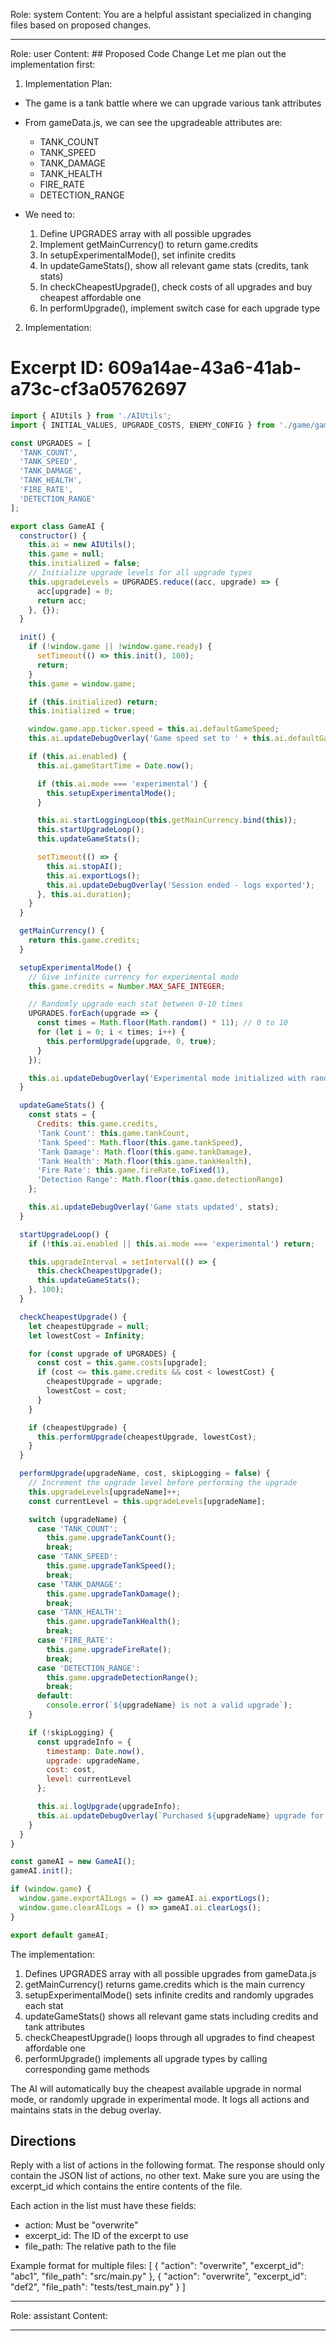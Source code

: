 Role: system
Content: You are a helpful assistant specialized in changing files based on proposed changes.
__________________
Role: user
Content: ## Proposed Code Change
Let me plan out the implementation first:

1. Implementation Plan:
- The game is a tank battle where we can upgrade various tank attributes
- From gameData.js, we can see the upgradeable attributes are:
  * TANK_COUNT
  * TANK_SPEED
  * TANK_DAMAGE
  * TANK_HEALTH
  * FIRE_RATE
  * DETECTION_RANGE

- We need to:
  1. Define UPGRADES array with all possible upgrades
  2. Implement getMainCurrency() to return game.credits
  3. In setupExperimentalMode(), set infinite credits
  4. In updateGameStats(), show all relevant game stats (credits, tank stats)
  5. In checkCheapestUpgrade(), check costs of all upgrades and buy cheapest affordable one
  6. In performUpgrade(), implement switch case for each upgrade type

2. Implementation:

# Excerpt ID: 609a14ae-43a6-41ab-a73c-cf3a05762697
```javascript src/GameAI.js
import { AIUtils } from './AIUtils';
import { INITIAL_VALUES, UPGRADE_COSTS, ENEMY_CONFIG } from './game/gameData';

const UPGRADES = [
  'TANK_COUNT',
  'TANK_SPEED', 
  'TANK_DAMAGE',
  'TANK_HEALTH',
  'FIRE_RATE',
  'DETECTION_RANGE'
];

export class GameAI {
  constructor() {
    this.ai = new AIUtils();
    this.game = null;
    this.initialized = false;
    // Initialize upgrade levels for all upgrade types
    this.upgradeLevels = UPGRADES.reduce((acc, upgrade) => {
      acc[upgrade] = 0;
      return acc;
    }, {});
  }

  init() {
    if (!window.game || !window.game.ready) {
      setTimeout(() => this.init(), 100);
      return;
    }
    this.game = window.game;

    if (this.initialized) return;
    this.initialized = true;

    window.game.app.ticker.speed = this.ai.defaultGameSpeed;
    this.ai.updateDebugOverlay('Game speed set to ' + this.ai.defaultGameSpeed + 'x');

    if (this.ai.enabled) {
      this.ai.gameStartTime = Date.now();

      if (this.ai.mode === 'experimental') {
        this.setupExperimentalMode();
      }

      this.ai.startLoggingLoop(this.getMainCurrency.bind(this));
      this.startUpgradeLoop();
      this.updateGameStats();

      setTimeout(() => {
        this.ai.stopAI();
        this.ai.exportLogs();
        this.ai.updateDebugOverlay('Session ended - logs exported');
      }, this.ai.duration);
    }
  }

  getMainCurrency() {
    return this.game.credits;
  }

  setupExperimentalMode() {
    // Give infinite currency for experimental mode
    this.game.credits = Number.MAX_SAFE_INTEGER;

    // Randomly upgrade each stat between 0-10 times
    UPGRADES.forEach(upgrade => {
      const times = Math.floor(Math.random() * 11); // 0 to 10
      for (let i = 0; i < times; i++) {
        this.performUpgrade(upgrade, 0, true);
      }
    });

    this.ai.updateDebugOverlay('Experimental mode initialized with random upgrades');
  }

  updateGameStats() {
    const stats = {
      Credits: this.game.credits,
      'Tank Count': this.game.tankCount,
      'Tank Speed': Math.floor(this.game.tankSpeed),
      'Tank Damage': Math.floor(this.game.tankDamage),
      'Tank Health': Math.floor(this.game.tankHealth),
      'Fire Rate': this.game.fireRate.toFixed(1),
      'Detection Range': Math.floor(this.game.detectionRange)
    };

    this.ai.updateDebugOverlay('Game stats updated', stats);
  }

  startUpgradeLoop() {
    if (!this.ai.enabled || this.ai.mode === 'experimental') return;

    this.upgradeInterval = setInterval(() => {
      this.checkCheapestUpgrade();
      this.updateGameStats();
    }, 100);
  }

  checkCheapestUpgrade() {
    let cheapestUpgrade = null;
    let lowestCost = Infinity;

    for (const upgrade of UPGRADES) {
      const cost = this.game.costs[upgrade];
      if (cost <= this.game.credits && cost < lowestCost) {
        cheapestUpgrade = upgrade;
        lowestCost = cost;
      }
    }

    if (cheapestUpgrade) {
      this.performUpgrade(cheapestUpgrade, lowestCost);
    }
  }

  performUpgrade(upgradeName, cost, skipLogging = false) {
    // Increment the upgrade level before performing the upgrade
    this.upgradeLevels[upgradeName]++;
    const currentLevel = this.upgradeLevels[upgradeName];

    switch (upgradeName) {
      case 'TANK_COUNT':
        this.game.upgradeTankCount();
        break;
      case 'TANK_SPEED':
        this.game.upgradeTankSpeed();
        break;
      case 'TANK_DAMAGE':
        this.game.upgradeTankDamage();
        break;
      case 'TANK_HEALTH':
        this.game.upgradeTankHealth();
        break;
      case 'FIRE_RATE':
        this.game.upgradeFireRate();
        break;
      case 'DETECTION_RANGE':
        this.game.upgradeDetectionRange();
        break;
      default:
        console.error(`${upgradeName} is not a valid upgrade`);
    }

    if (!skipLogging) {
      const upgradeInfo = {
        timestamp: Date.now(),
        upgrade: upgradeName,
        cost: cost,
        level: currentLevel
      };

      this.ai.logUpgrade(upgradeInfo);
      this.ai.updateDebugOverlay(`Purchased ${upgradeName} upgrade for ${cost} (Level ${currentLevel})`);
    }
  }
}

const gameAI = new GameAI();
gameAI.init();

if (window.game) {
  window.game.exportAILogs = () => gameAI.ai.exportLogs();
  window.game.clearAILogs = () => gameAI.ai.clearLogs();
}

export default gameAI;
```

The implementation:
1. Defines UPGRADES array with all possible upgrades from gameData.js
2. getMainCurrency() returns game.credits which is the main currency
3. setupExperimentalMode() sets infinite credits and randomly upgrades each stat
4. updateGameStats() shows all relevant game stats including credits and tank attributes
5. checkCheapestUpgrade() loops through all upgrades to find cheapest affordable one
6. performUpgrade() implements all upgrade types by calling corresponding game methods

The AI will automatically buy the cheapest available upgrade in normal mode, or randomly upgrade in experimental mode. It logs all actions and maintains stats in the debug overlay.

## Directions
Reply with a list of actions in the following format. The response should only contain the JSON list of actions, no other text.
Make sure you are using the excerpt_id which contains the entire contents of the file.

Each action in the list must have these fields:
- action: Must be "overwrite"
- excerpt_id: The ID of the excerpt to use
- file_path: The relative path to the file

Example format for multiple files:
[
    {
        "action": "overwrite",
        "excerpt_id": "abc1",
        "file_path": "src/main.py"
    },
    {
        "action": "overwrite",
        "excerpt_id": "def2",
        "file_path": "tests/test_main.py"
    }
]
__________________
Role: assistant
Content: 
__________________
